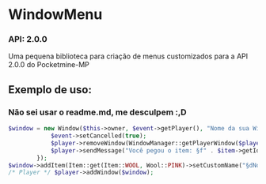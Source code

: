 # WindowMenu
  
### API: 2.0.0
Uma pequena biblioteca para criação de menus customizados para a API 2.0.0 do Pocketmine-MP

## Exemplo de uso:
### Não sei usar o readme.md, me desculpem :,D


```php
$window = new Window($this->owner, $event->getPlayer(), "Nome da sua Window", function (InventoryTransactionEvent $event, Player $player, Item $item){
            $event->setCancelled(true);
            $player->removeWindow(WindowManager::getPlayerWindow($player));
            $player->sendMessage("Você pegou o item: §f" . $item->getId());
        });
$window->addItem(Item::get(Item::WOOL, Wool::PINK)->setCustomName("§dNome do Item"));
/* Player */ $player->addWindow($window);
```

